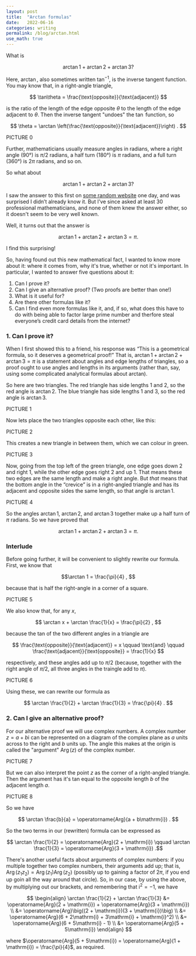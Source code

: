 ```yaml
---
layout: post
title:  "Arctan formulas"
date:   2022-06-16
categories: writing
permalink: /blog/arctan.html
use_math: true
---
```


What is

$$ \arctan 1 + \arctan 2 + \arctan 3 ? $$

Here, $\arctan{}$, also sometimes written $\tan^{-1}$, is the inverse tangent function. You may know that, in a right-angle triangle,

$$ \tan\theta = \frac{\text{opposite}}{\text{adjacent}} $$

is the ratio of the length of the edge opposite $\theta$ to the length of the edge adjacent to $\theta$. Then the inverse tangent "undoes" the $\tan$ function, so

$$ \theta = \arctan \left(\frac{\text{opposite}}{\text{adjacent}}\right) . $$

PICTURE 0

Further, mathematicians usually measure angles in radians, where a right angle (90°) is $\pi/2$ radians, a half turn (180°) is $\pi$ radians, and a full turn (360°) is $2\pi$ radians, and so on.

So what about

$$ \arctan 1 + \arctan 2 + \arctan 3 ? $$

I saw the answer to this first on [some random website](https://www.futilitycloset.com)  one day, and was surprised I didn’t already know it. But I’ve since asked at least 30 professional mathematicians, and none of them knew the answer either, so it doesn't seem to be very well known. 

Well, it turns out that the answer is

$$ \arctan 1 + \arctan 2 + \arctan 3 = \pi . $$

I find this surprising!

So, having found out this new mathematical fact, I wanted to know more about it: where it comes from, why it's true, whether or not it's important. In particular, I wanted to answer five questions about it:

1. Can I prove it?
2. Can I give an alternative proof? (Two proofs are better than one!)
3. What is it useful for?
4. Are there other formulas like it?
5. Can I find even more formulas like it, and, if so, what does this have to do with being able to factor large prime number and therfore steal everyone’s credit card details from the internet?

### 1. Can I prove it?

When I first showed this to a friend, his response was “This is a geometrical formula, so it deserves a geometrical proof!” That is, $\arctan 1 + \arctan 2 + \arctan 3 = \pi$ is a statement about angles and edge lengths of triangles, so a proof ought to use angles and lengths in its arguments (rather than, say, using some complicated analytical formulas about arctan).

So here are two triangles. The red triangle has side lengths 1 and 2, so the red angle is $\arctan 2$. The blue triangle has side lengths 1 and 3, so the red angle is $\arctan 3$.

PICTURE 1

Now lets place the two triangles opposite each other, like this:

PICTURE 2

This creates a new triangle in between them, which we can colour in green.

PICTURE 3

Now, going from the top left of the green triangle, one edge goes down 2 and right 1, while the other edge goes right 2 and up 1. That means these two edges are the same length and make a right angle. But *that* means that the bottom angle in the “crevice” is in a right-angled triangle and has its adjacent and opposite sides the same length, so that angle is $\arctan 1$.

PICTURE 4

So the angles $\arctan 1$, $\arctan 2$, and $\arctan 3$ together make up a half turn of $\pi$ radians. So we have proved that 

$$ \arctan 1 + \arctan 2 + \arctan 3 = \pi . $$

### Interlude

Before going further, it will be convenient to slightly rewrite our formula. First, we know that

$$\arctan 1 = \frac{\pi}{4} , $$

because that is half the right-angle in a corner of a square. 

PICTURE 5

We also know that, for any $x$,

$$ \arctan x  + \arctan \frac{1}{x} = \frac{\pi}{2} , $$

because the tan of the two different angles in a triangle are

$$ \frac{\text{opposite}}{\text{adjacent}} = x \qquad \text{and} \qquad \frac{\text{adjacent}}{\text{opposite}} = \frac{1}{x} $$

respectively, and these angles add up to $\pi/2$ (because, together with the right angle of $\pi/2$, all three angles in the traingle add to $\pi$).

PICTURE 6

Using these, we can rewrite our formula as

$$ \arctan \frac{1}{2} + \arctan \frac{1}{3} = \frac{\pi}{4} . $$

### 2. Can I give an alternative proof?

For our alternative proof we will use complex numbers. A complex number $z = a + b\mathrm{i}$ can be represented on a diagram of the complex plane as $a$ units across to the right and $b$ units up. The angle this makes at the origin is called the "argument" $\operatorname{Arg}(z)$ of the complex number.

PICTURE 7

But we can also interpret the point $z$ as the corner of a right-angled triangle. Then the argument has it's tan equal to the opposite length $b$ of the adjacent length $a$.

PICTURE 8

So we have

$$ \arctan \frac{b}{a} = \operatorname{Arg}(a + b\mathrm{i}) . $$

So the two terms in our (rewritten) formula can be expressed as

$$ \arctan \frac{1}{2} = \operatorname{Arg}(2 + \mathrm{i}) \qquad \arctan \frac{1}{3} = \operatorname{Arg}(3 + \mathrm{i}) .$$

There's another useful facts about arguments of complex numbers: if you multiple together two complex numbers, their arguments add up; that is, $\operatorname{Arg}(z_1z_2) = \operatorname{Arg}(z_1)\operatorname{Arg}(z_2)$ (possibly up to gaining a factor of $2\pi$, if you end up goin all the way around that circle). So, in our case, by using the above, by multiplying out our brackets, and remembering that $\mathrm{i}^2 = -1$, we have

$$ \begin{align}
\arctan \frac{1}{2} + \arctan \frac{1}{3}
  &= \operatorname{Arg}(2 + \mathrm{i}) + \operatorname{Arg}(3 + \mathrm{i}) \\
  &= \operatorname{Arg}\big((2 + \mathrm{i})(3 + \mathrm{i})\big) \\
  &= \operatorname{Arg}(6 + 2\mathrm{i} + 3\mathrm{i} + \mathrm{i}^2) \\
  &= \operatorname{Arg}(6 + 5\mathrm{i} - 1) \\
  &= \operatorname{Arg}(5 + 5\mathrm{i})
\end{align} $$

where $\operatorname{Arg}(5 + 5\mathrm{i}) = \operatorname{Arg}(1 + \mathrm{i}) = \frac{\pi}{4}$, as required.
